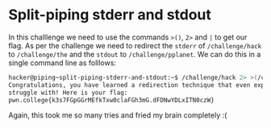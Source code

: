 # Split-piping stderr and stdout
In this challlenge we need to use the commands `>()`, `2>` and `|` to get our flag. As per the challenge we need to redirect the `stderr` of `/challenge/hack` to `/challenge/the` and the `stdout` to `/challenge/pplanet`. We can do this in a single command line as folllows:
```bash
hacker@piping~split-piping-stderr-and-stdout:~$ /challenge/hack 2> >(/challenge/the) > >(/challenge/planet)
Congratulations, you have learned a redirection technique that even experts 
struggle with! Here is your flag:
pwn.college{k3s7FGpGGrMEfkTxw0claFGh3mG.dFDNwYDLxITN0czW}
```
Again, this took me so many tries and fried my brain completely :(
